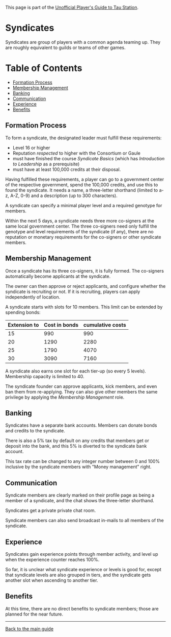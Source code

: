 This page is part of the [Unofficial Player's Guide to Tau Station](/).

# Syndicates

Syndicates are group of players with a common agenda teaming up.
They are roughly equivalent to guilds or teams of other games.

# Table of Contents

* [Formation Process](#formation-process)
* [Membership Management](#membership-management)
* [Banking](#banking)
* [Communication](#communication)
* [Experience](#experience)
* [Benefits](#benefits)

## Formation Process

To form a syndicate, the designated leader must fulfill these requirements:

* Level 16 or higher
* Reputation *respected* to higher with the Consortium or Gaule
* must have finished the course *Syndicate Basics* (which has *Introduction to Leadership* as a prerequisite)
* must have at least 100,000 credits at their disposal.

Having fulfilled these requirements, a player can go to a government center of
the respective government, spend the 100,000 credits, and use this to
found the syndicate. It needs a name, a three-letter shorthand (limited to a-z, A-Z, 0-9) and a description (up to 300 characters).

A syndicate can specify a minimal player level and a required genotype for members.

Within the next 5 days, a syndicate needs three more co-signers at the same
local government center. The three co-signers need only fulfill the genotype
and level requirements of the syndicate (if any), there are no reputation or
monetary requirements for the co-signers or other syndicate members.

## Membership Management

Once a syndicate has its three co-signers, it is fully formed. The co-signers
automatically become applicants at the syndicate.

The owner can then approve or reject applicants, and configure whether the
syndicate is recruiting or not. If it is recruiting, players can apply
independently of location.

A syndicate starts with slots for 10 members. This limit can be extended
by spending bonds: 

|Extension to|Cost in bonds| cumulative costs |
|------------|-------------|------------------|
| 15         | 990         | 990              |
| 20         | 1290        | 2280             |
| 25         | 1790        | 4070             |
| 30         | 3090        | 7160             |


A syndicate also earns one slot for each tier-up (so every 5 levels).
Membership capacity is limited to 40.

The syndicate founder can approve applicants, kick members, and even
ban them from re-applying. They can also give other members the same
privilege by applying the *Membership Management* role.

## Banking

Syndicates have a separate bank accounts. Members can donate bonds and
credits to the syndicate.

There is also a 5% tax by default on any credits that members get or 
deposit into the bank, and this 5% is diverted to the syndicate bank account.

This tax rate can be changed to any integer number between 0 and 100% 
inclusive by the syndicate members with "Money management" right.

## Communication

Syndicate members are clearly marked on their profile page as being a
member of a syndicate, and the chat shows the three-letter shorthand.

Syndicates get a private private chat room.

Syndicate members can also send broadcast in-mails to all members of the
syndicate.

## Experience

Syndicates gain experience points through member activity,
and level up when the experience counter reaches 100%.

So far, it is unclear what syndicate experience or levels is good for,
except that syndicate levels are also grouped in tiers, and the
syndicate gets another slot when ascending to another tier.

## Benefits

At this time, there are no direct benefits to syndicate members; those
are planned for the near future.

---

[Back to the main guide](/)
